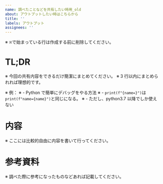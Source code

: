 ```yaml
---
name: 調べたことなどを共有したい時用_old
about: アウトプットしたい時はこちらから
title: ''
labels: アウトプット
assignees: ''
---
```


※ `※`で始まっている行は作成する前に削除してください。

# TL;DR

※ 今回の共有内容をできるだけ簡潔にまとめてください。
※ 3 行以内にまとめられれば理想的です。

※ 例：
※ - Python で簡単にデバッグをやる方法
※ - `print(f"{name=}")`は`print(f"name={name}")`と同じになる。
※ - ただし、python3.7 以降でしか使えない

# 内容

※ ここには比較的自由に内容を書いて行ってください。

# 参考資料

※ 調べた際に参考になったものなどあれば記載してください。
